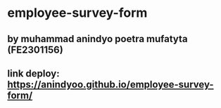 # employee-survey-form
## by muhammad anindyo poetra mufatyta (FE2301156)
## link deploy: https://anindyoo.github.io/employee-survey-form/